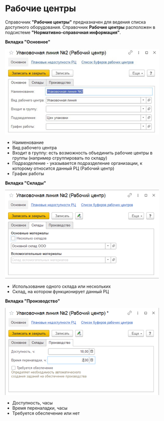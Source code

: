 # Рабочие центры

Справочник **"Рабочие центры"** предназначен для ведения списка доступного оборудования. Справочник **Рабочие центры** расположен в подсистеме **"Нормативно-справочная информация"**.

**Вкладка "Основное"**

![Склад](WorkCenter.assets/1.png)

- Наименование
- Вид рабочего центра
- Входит в группу: есть возможность объединить рабочие центры в группы (например сгруппировать по складу)
- Подразделение - указывается подразделение организации, к которому относится данный РЦ (Рабочий центр)
- График работы


**Вкладка "Склады"**

![Склад](WorkCenter.assets/2.png)

- Использование одного склада или нескольких
- Склад, на котором функционирует данный РЦ
 
**Вкладка "Производство"**

![Склад](WorkCenter.assets/3.png)

- Доступность, часы
- Время переналадки, часы
- Требуется обеспечение или нет